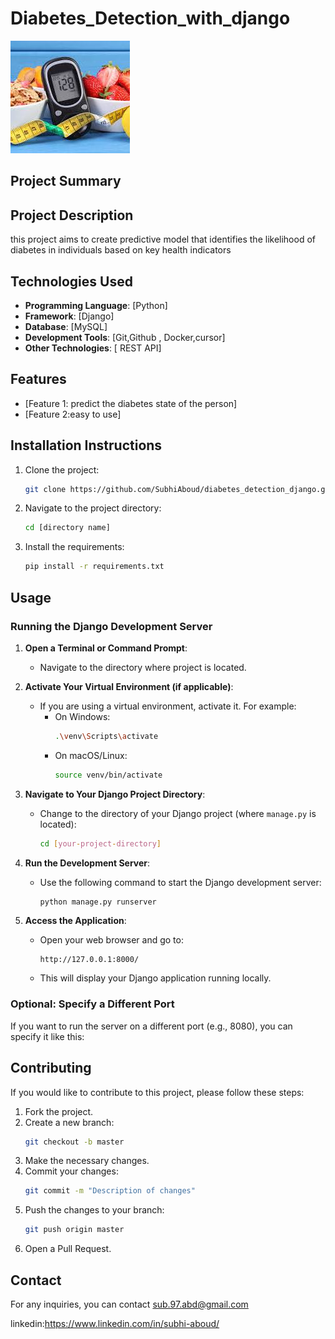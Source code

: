 # Diabetes_Detection_with_django
![Diabetes Image](images/diabetes_pic.jfif)
## Project Summary

## Project Description
this project aims to create predictive model that identifies the likelihood of diabetes in individuals based on key health indicators

## Technologies Used
- **Programming Language**: [Python]
- **Framework**: [Django]
- **Database**: [MySQL]
- **Development Tools**: [Git,Github , Docker,cursor]
- **Other Technologies**: [ REST API]

## Features
- [Feature 1: predict the diabetes state of the person]
- [Feature 2:easy to use]

## Installation Instructions
1. Clone the project:
   ```bash
   git clone https://github.com/SubhiAboud/diabetes_detection_django.git
   ```
2. Navigate to the project directory:
   ```bash
   cd [directory name]
   ```
3. Install the requirements:
   ```bash
   pip install -r requirements.txt
   ```

## Usage
### Running the Django Development Server

1. **Open a Terminal or Command Prompt**:
   - Navigate to the directory where  project is located.

2. **Activate Your Virtual Environment (if applicable)**:
   - If you are using a virtual environment, activate it. For example:
     - On Windows:
       ```bash
       .\venv\Scripts\activate
       ```
     - On macOS/Linux:
       ```bash
       source venv/bin/activate
       ```

3. **Navigate to Your Django Project Directory**:
   - Change to the directory of your Django project (where `manage.py` is located):
     ```bash
     cd [your-project-directory]
     ```

4. **Run the Development Server**:
   - Use the following command to start the Django development server:
     ```bash
     python manage.py runserver
     ```

5. **Access the Application**:
   - Open your web browser and go to:
     ```
     http://127.0.0.1:8000/
     ```
   - This will display your Django application running locally.

### Optional: Specify a Different Port
If you want to run the server on a different port (e.g., 8080), you can specify it like this:

## Contributing
If you would like to contribute to this project, please follow these steps:
1. Fork the project.
2. Create a new branch:
   ```bash
   git checkout -b master
   ```
3. Make the necessary changes.
4. Commit your changes:
   ```bash
   git commit -m "Description of changes"
   ```
5. Push the changes to your branch:
   ```bash
   git push origin master
   ```
6. Open a Pull Request.



## Contact
For any inquiries, you can contact sub.97.abd@gmail.com

linkedin:https://www.linkedin.com/in/subhi-aboud/

